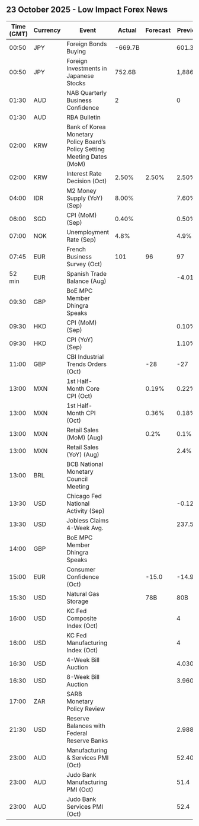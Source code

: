 ## 23 October 2025 - Low Impact Forex News

| Time (GMT) | Currency | Event | Actual | Forecast | Previous |
|------|----------|-------|--------|----------|----------|
| 00:50 | JPY | Foreign Bonds Buying | -669.7B |  | 601.3B |
| 00:50 | JPY | Foreign Investments in Japanese Stocks | 752.6B |  | 1,886.6B |
| 01:30 | AUD | NAB Quarterly Business Confidence | 2 |  | 0 |
| 01:30 | AUD | RBA Bulletin |  |  |  |
| 02:00 | KRW | Bank of Korea Monetary Policy Board’s Policy Setting Meeting Dates (MoM) |  |  |  |
| 02:00 | KRW | Interest Rate Decision (Oct) | 2.50% | 2.50% | 2.50% |
| 04:00 | IDR | M2 Money Supply (YoY) (Sep) | 8.00% |  | 7.60% |
| 06:00 | SGD | CPI (MoM) (Sep) | 0.40% |  | 0.50% |
| 07:00 | NOK | Unemployment Rate (Sep) | 4.8% |  | 4.9% |
| 07:45 | EUR | French Business Survey (Oct) | 101 | 96 | 97 |
| 52 min | EUR | Spanish Trade Balance (Aug) |  |  | -4.01B |
| 09:30 | GBP | BoE MPC Member Dhingra Speaks |  |  |  |
| 09:30 | HKD | CPI (MoM) (Sep) |  |  | 0.10% |
| 09:30 | HKD | CPI (YoY) (Sep) |  |  | 1.10% |
| 11:00 | GBP | CBI Industrial Trends Orders (Oct) |  | -28 | -27 |
| 13:00 | MXN | 1st Half-Month Core CPI (Oct) |  | 0.19% | 0.22% |
| 13:00 | MXN | 1st Half-Month CPI (Oct) |  | 0.36% | 0.18% |
| 13:00 | MXN | Retail Sales (MoM) (Aug) |  | 0.2% | 0.1% |
| 13:00 | MXN | Retail Sales (YoY) (Aug) |  |  | 2.4% |
| 13:00 | BRL | BCB National Monetary Council Meeting |  |  |  |
| 13:30 | USD | Chicago Fed National Activity (Sep) |  |  | -0.12 |
| 13:30 | USD | Jobless Claims 4-Week Avg. |  |  | 237.50K |
| 14:00 | GBP | BoE MPC Member Dhingra Speaks |  |  |  |
| 15:00 | EUR | Consumer Confidence (Oct) |  | -15.0 | -14.9 |
| 15:30 | USD | Natural Gas Storage |  | 78B | 80B |
| 16:00 | USD | KC Fed Composite Index (Oct) |  |  | 4 |
| 16:00 | USD | KC Fed Manufacturing Index (Oct) |  |  | 4 |
| 16:30 | USD | 4-Week Bill Auction |  |  | 4.030% |
| 16:30 | USD | 8-Week Bill Auction |  |  | 3.960% |
| 17:00 | ZAR | SARB Monetary Policy Review |  |  |  |
| 21:30 | USD | Reserve Balances with Federal Reserve Banks |  |  | 2.988T |
| 23:00 | AUD | Manufacturing & Services PMI (Oct) |  |  | 52.40 |
| 23:00 | AUD | Judo Bank Manufacturing PMI (Oct) |  |  | 51.4 |
| 23:00 | AUD | Judo Bank Services PMI (Oct) |  |  | 52.4 |
